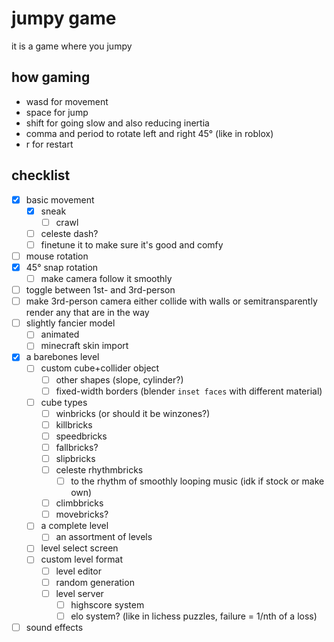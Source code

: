 # jumpy game
it is a game where you jumpy

## how gaming
- wasd for movement
- space for jump
- shift for going slow and also reducing inertia
- comma and period to rotate left and right 45° (like in roblox)
- r for restart

## checklist
- [x] basic movement
	- [x] sneak
		- [ ] crawl
	- [ ] celeste dash?
	- [ ] finetune it to make sure it's good and comfy
- [ ] mouse rotation
- [x] 45° snap rotation
	- [ ] make camera follow it smoothly
- [ ] toggle between 1st- and 3rd-person
- [ ] make 3rd-person camera either collide with walls or semitransparently render any that are in the way
- [ ] slightly fancier model
	- [ ] animated
	- [ ] minecraft skin import
- [x] a barebones level
	- [ ] custom cube+collider object
		- [ ] other shapes (slope, cylinder?)
		- [ ] fixed-width borders (blender `inset faces` with different material)
	- [ ] cube types
		- [ ] winbricks (or should it be winzones?)
		- [ ] killbricks
		- [ ] speedbricks
		- [ ] fallbricks?
		- [ ] slipbricks
		- [ ] celeste rhythmbricks
			- [ ] to the rhythm of smoothly looping music (idk if stock or make own)
		- [ ] climbbricks
		- [ ] movebricks?
	- [ ] a complete level
		- [ ] an assortment of levels
	- [ ] level select screen
	- [ ] custom level format
		- [ ] level editor
		- [ ] random generation
		- [ ] level server
			- [ ] highscore system
			- [ ] elo system? (like in lichess puzzles, failure = 1/nth of a loss)
- [ ] sound effects
